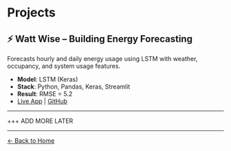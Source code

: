 # Projects

## ⚡ Watt Wise – Building Energy Forecasting

Forecasts hourly and daily energy usage using LSTM with weather, occupancy, and system usage features.

- **Model**: LSTM (Keras)
- **Stack**: Python, Pandas, Keras, Streamlit
- **Result**: RMSE = 5.2
- [Live App](https://wattwise.streamlit.app) | [GitHub](https://github.com/yourusername/watt-wise)

---

 +++ ADD MORE LATER

---

[← Back to Home](./index)